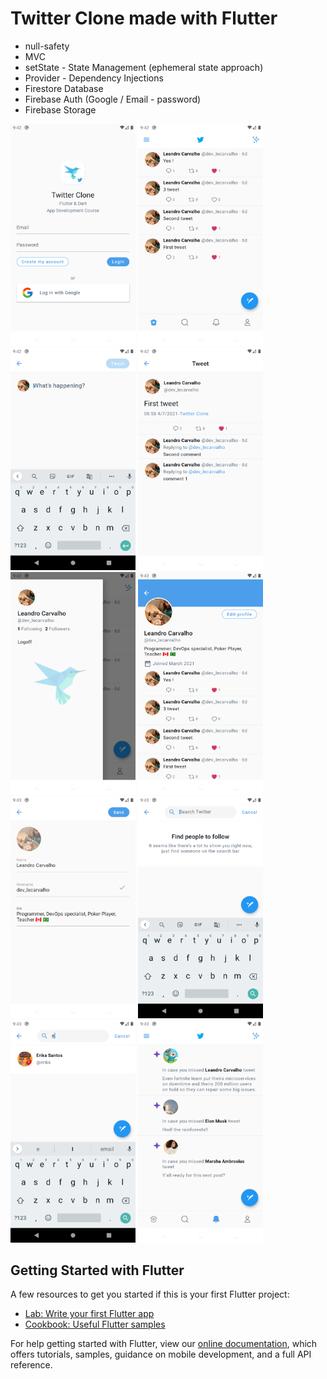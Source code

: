 # Twitter Clone made with Flutter

- null-safety
- MVC
- setState - State Management (ephemeral state approach)
- Provider - Dependency Injections
- Firestore Database
- Firebase Auth (Google / Email - password)
- Firebase Storage

<img src="docs/screenshots/Screenshot_1618321329.png" width="200">
<img src="docs/screenshots/Screenshot_1618321356.png" width="200">
<img src="docs/screenshots/Screenshot_1618321361.png" width="200">
<img src="docs/screenshots/Screenshot_1618321370.png" width="200">
<img src="docs/screenshots/Screenshot_1618321375.png" width="200">
<img src="docs/screenshots/Screenshot_1618321388.png" width="200">
<img src="docs/screenshots/Screenshot_1618321391.png" width="200">
<img src="docs/screenshots/Screenshot_1618321407.png" width="200">
<img src="docs/screenshots/Screenshot_1618321414.png" width="200">
<img src="docs/screenshots/Screenshot_1618321427.png" width="200">

## Getting Started with Flutter

A few resources to get you started if this is your first Flutter project:

- [Lab: Write your first Flutter app](https://flutter.dev/docs/get-started/codelab)
- [Cookbook: Useful Flutter samples](https://flutter.dev/docs/cookbook)

For help getting started with Flutter, view our
[online documentation](https://flutter.dev/docs), which offers tutorials,
samples, guidance on mobile development, and a full API reference.
